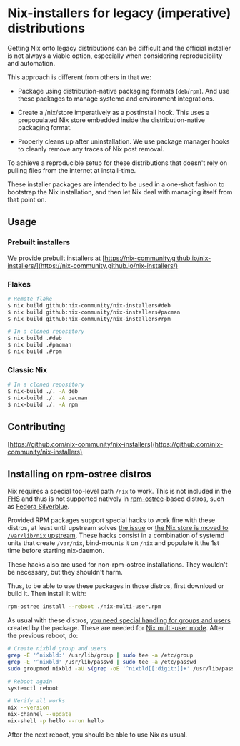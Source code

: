 # Nix-installers for legacy (imperative) distributions

Getting Nix onto legacy distributions can be difficult and the official installer
is not always a viable option, especially when considering reproducibility and automation.

This approach is different from others in that we:

- Package using distribution-native packaging formats (`deb`/`rpm`).
  And use these packages to manage systemd and environment integrations.

- Create a /nix/store imperatively as a postinstall hook.
  This uses a prepopulated Nix store embedded inside the distribution-native
  packaging format.

- Properly cleans up after uninstallation.
  We use package manager hooks to cleanly remove any traces of Nix post removal.

To achieve a reproducible setup for these distributions that doesn't rely on
pulling files from the internet at install-time.

These installer packages are intended to be used in a one-shot fashion to bootstrap the Nix installation, and then let Nix deal with managing itself from that point on.

## Usage

### Prebuilt installers
We provide prebuilt installers at [https://nix-community.github.io/nix-installers/](https://nix-community.github.io/nix-installers/)

### Flakes
``` bash
# Remote flake
$ nix build github:nix-community/nix-installers#deb
$ nix build github:nix-community/nix-installers#pacman
$ nix build github:nix-community/nix-installers#rpm

# In a cloned repository
$ nix build .#deb
$ nix build .#pacman
$ nix build .#rpm
```

### Classic Nix
``` bash
# In a cloned repository
$ nix-build ./. -A deb
$ nix-build ./. -A pacman
$ nix-build ./. -A rpm
```

## Contributing
[https://github.com/nix-community/nix-installers](https://github.com/nix-community/nix-installers)

## Installing on rpm-ostree distros

Nix requires a special top-level path `/nix` to work. This is not included in the [FHS](https://es.wikipedia.org/wiki/Filesystem_Hierarchy_Standard) and thus is not supported natively in [rpm-ostree](https://rpm-ostree.readthedocs.io/en/stable/)-based distros, such as [Fedora Silverblue](https://silverblue.fedoraproject.org/).

Provided RPM packages support special hacks to work fine with these distros, at least until upstream solves [the issue](https://github.com/coreos/rpm-ostree/issues/337) or [the Nix store is moved to `/var/lib/nix` upstream](https://github.com/NixOS/rfcs/pull/17). These hacks consist in a combination of systemd units that create `/var/nix`, bind-mounts it on `/nix` and populate it the 1st time before starting nix-daemon.

These hacks also are used for non-rpm-ostree installations. They wouldn't be necessary, but they shouldn't harm.

Thus, to be able to use these packages in those distros, first download or build it. Then install it with:

```sh
rpm-ostree install --reboot ./nix-multi-user.rpm
```

As usual with these distros, [you need special handling for groups and users](https://docs.fedoraproject.org/en-US/fedora-silverblue/troubleshooting/#_unable_to_add_user_to_group) created by the package. These are needed for [Nix multi-user mode](https://nixos.org/manual/nix/stable/installation/multi-user.html). After the previous reboot, do:

```sh
# Create nixbld group and users
grep -E '^nixbld:' /usr/lib/group | sudo tee -a /etc/group
grep -E '^nixbld' /usr/lib/passwd | sudo tee -a /etc/passwd
sudo groupmod nixbld -aU $(grep -oE '^nixbld[[:digit:]]+' /usr/lib/passwd | tr '\n' ,)

# Reboot again
systemctl reboot

# Verify all works
nix --version
nix-channel --update
nix-shell -p hello --run hello
```

After the next reboot, you should be able to use Nix as usual.
